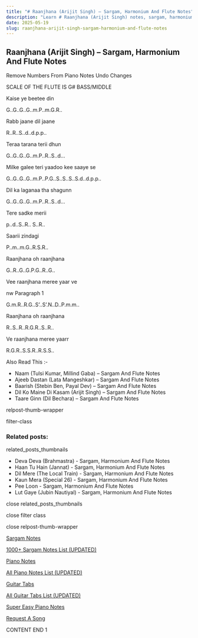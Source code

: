 ```yaml
---
title: "# Raanjhana (Arijit Singh) – Sargam, Harmonium And Flute Notes"
description: "Learn # Raanjhana (Arijit Singh) notes, sargam, harmonium notations and flute notes. Easy step-by-step tutorial for beginners."
date: 2025-05-19
slug: raanjhana-arijit-singh-sargam-harmonium-and-flute-notes
---
```


## Raanjhana (Arijit Singh) – Sargam, Harmonium And Flute Notes

Remove Numbers From Piano Notes
Undo Changes

SCALE OF THE FLUTE IS G# BASS/MIDDLE

Kaise ye beetee din

G..G..G..G..m.P..m.G.R..

Rabb jaane dil jaane

R..R..S..d..d.p.p..

Teraa tarana terii dhun

G..G..G..G..m.P..R..S..d…

Milke galee teri yaadoo kee saaye se

G..G..G..G..m.P..P.G..S..S..S..S.d..d.p.p..

Dil ka laganaa tha shagunn

G..G..G..G..m.P..R..S..d…

Tere sadke merii

p..d..S..R.. S..R..

Saarii zindagi

P..m..m.G..R.S.R..

Raanjhana oh raanjhana

G..R..G..G.P.G..R..G..

Vee raanjhana meree yaar ve

nw Paragraph 1

G.m.R..R.G..S’..S’.N..D..P.m.m..

Raanjhana oh raanjhana

R..S..R..R.G.R..S..R..

Ve raanjhana meree yaarr

R.G.R..S.S.R..R.S.S..

Also Read This :-

* Naam (Tulsi Kumar, Millind Gaba) – Sargam And Flute Notes
* Ajeeb Dastan (Lata Mangeshkar) – Sargam And Flute Notes
* Baarish (Stebin Ben, Payal Dev) – Sargam And Flute Notes
* Dil Ko Maine Di Kasam (Arijit Singh) – Sargam And Flute Notes
* Taare Ginn (Dil Bechara) – Sargam And Flute Notes

relpost-thumb-wrapper

filter-class

### Related posts:

related_posts_thumbnails

* Deva Deva (Brahmastra) - Sargam, Harmonium And Flute Notes
* Haan Tu Hain (Jannat) - Sargam, Harmonium And Flute Notes
* Dil Mere (The Local Train) - Sargam, Harmonium And Flute Notes
* Kaun Mera (Special 26) - Sargam, Harmonium And Flute Notes
* Pee Loon - Sargam, Harmonium And Flute Notes
* Lut Gaye (Jubin Nautiyal) - Sargam, Harmonium And Flute Notes

close related_posts_thumbnails

close filter class

close relpost-thumb-wrapper

[Sargam Notes](https://www.notationsworld.com/sargam-notes.html)

[1000+ Sargam Notes List (UPDATED)](https://www.notationsworld.com/all-songs-list-sargam-notes.html)

[Piano Notes](https://www.notationsworld.com/piano-notes.html)

[All Piano Notes List (UPDATED)](https://www.notationsworld.com/all-songs-list-piano-notes.html)

[Guitar Tabs](https://www.notationsworld.com/guitar-tabs.html)

[All Guitar Tabs List (UPDATED)](https://www.notationsworld.com/all-songs-list-guitar-tabs.html)

[Super Easy Piano Notes](https://studywall.in/)

[Request A Song](https://www.notationsworld.com/request-a-song.html)

CONTENT END 1

